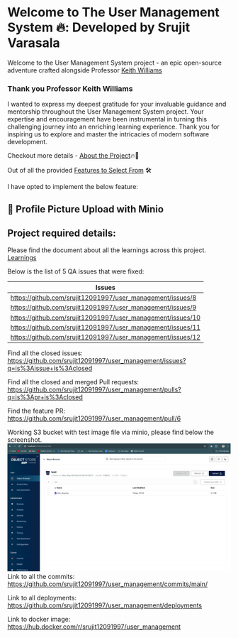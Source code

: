 

# Welcome to The User Management System 🔥: Developed by Srujit Varasala

Welcome to the User Management System project - an epic open-source adventure crafted alongside Professor [Keith Williams](https://github.com/kaw393939)

### Thank you Professor Keith Williams

I wanted to express my deepest gratitude for your invaluable guidance and mentorship throughout the User Management System project. Your expertise and encouragement have been instrumental in turning this challenging journey into an enriching learning experience. Thank you for inspiring us to explore and master the intricacies of modern software development.

Checkout more details - [About the Project](about.md)🔥🌟

Out of all the provided [Features to Select From](features.md) 🛠️ 

I have opted to implement the below feature:
## 🌄 Profile Picture Upload with Minio

## Project required details:

Please find the document about all the learnings across this project.
[Learnings](project_learnings.md)

Below is the list of 5 QA issues that were fixed:

| Issues    | 
| -------- | 
| https://github.com/srujit12091997/user_management/issues/8 | 
| https://github.com/srujit12091997/user_management/issues/9 |
| https://github.com/srujit12091997/user_management/issues/10 |
| https://github.com/srujit12091997/user_management/issues/11 |
| https://github.com/srujit12091997/user_management/issues/12 |

Find all the closed issues: https://github.com/srujit12091997/user_management/issues?q=is%3Aissue+is%3Aclosed

Find all the closed and merged Pull requests: https://github.com/srujit12091997/user_management/pulls?q=is%3Apr+is%3Aclosed

Find the feature PR: https://github.com/srujit12091997/user_management/pull/6

Working S3 bucket with test image file via minio, please find below the screenshot.
![alt text](<image.png>)
Link to all the commits: https://github.com/srujit12091997/user_management/commits/main/

Link to all deployments: https://github.com/srujit12091997/user_management/deployments

Link to docker image: https://hub.docker.com/r/srujit12091997/user_management


